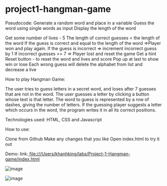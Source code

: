 # project1-hangman-game
Pseudocode:
Generate a random word and place in a variable
Guess the word using single words as input
Display the length of the word

Get some number of lives - 5
The length of correct guesses < the length of the word
If the guess is correct and equal to the length of the word =>Player won and play again.
If the guess is incorrect => increment incorrect guess by 1
If incorrect guesses >= 7 => Player lost and reset the game
Get a hint 
Reset button - to reset the word and lives and score
Pop up at last to show win or lose
Each wrong guess will delete the alphabet from list and decrease a live

How to play Hangman Game: 

The user tries to guess letters in a secret word, and loses after 7 guesses that are not in the word. The user guesses a letter by clicking a button whose text is that letter.
The word to guess is represented by a row of dashes, giving the number of letters. If the guessing player suggests a letter which occurs in the word, the program writes it in all its correct positions.

Technologies used: HTML, CSS and Javascript

How to use:

Clone from Github
Make any changes that you like
Open index.html to try it out

Demo: 
link:[ file:///Users/khanhking/labs/Project-1-Hangman-game/index.html](https://khanhnphan15.github.io/project1-hangman-game/)

![image](https://github.com/khanhnphan15/project1-hangman-game/assets/65747746/c0e7e739-3709-47a7-8227-1de6c7370f03)


![image](https://github.com/khanhnphan15/project1-hangman-game/assets/65747746/c2672b20-29c0-46af-8a37-71b610b5316e)



